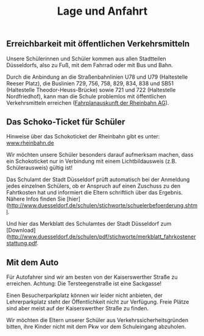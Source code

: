 ﻿---
layout: default
title:  "Lage und Anfahrt"
published: true
---

## Erreichbarkeit mit öffentlichen Verkehrsmitteln

Unsere Schülerinnen und Schüler kommen aus allen Stadtteilen Düsseldorfs, also zu Fuß, mit dem Fahrrad oder mit Bus und Bahn. 

Durch die Anbindung an die Straßenbahnlinien U78 und U79 (Haltestelle Reeser Platz), die Buslinien 729, 756, 758, 829, 834, 838 und SB51 (Haltestelle Theodor-Heuss-Brücke) sowie 721 und 722 (Haltestelle Nordfriedhof), kann man die Schule problemlos mit öffentlichen Verkehrsmitteln erreichen ([Fahrplanauskunft der Rheinbahn AG](http://www.rheinbahn.de/fahrplan/)). 



## Das Schoko-Ticket für Schüler

Hinweise über das Schokoticket der Rheinbahn gibt es unter: www.rheinbahn.de

Wir möchten unsere Schüler besonders darauf aufmerksam machen, dass ein Schokoticket nur in Verbindung mit einem Lichtbildausweis (z.B. Schülerausweis) gültig ist! 

Das Schulamt der Stadt Düsseldorf prüft automatisch bei der Anmeldung jedes einzelnen Schülers, ob er Anspruch auf einen Zuschuss zu den Fahrtkosten hat und informiert die Eltern schriftlich über das Ergebnis. Nähere Infos finden Sie [hier](http://www.duesseldorf.de/schulen/stichworte/schuelerbefoerderung.shtml.

Und hier das Merkblatt des Schulamtes der Stadt Düsseldorf zum [Download](http://www.duesseldorf.de/schulen/pdf/stichworte/merkblatt_fahrkostenerstattung.pdf. 




## Mit dem Auto

Für Autofahrer sind wir am besten von der Kaiserswerther Straße zu erreichen. Achtung: Die Tersteegenstraße ist eine Sackgasse!

Einen Besucherparkplatz können wir leider nicht anbieten, der Lehrerparkplatz steht der Öffentlichkeit nicht zur Verfügung. Freie Plätze sind aber meist auf der Kaiserswerther Straße zu finden. 

Wir möchten die Eltern unserer Schüler aus Verkehrssicherheitsgründen bitten, ihre Kinder nicht mit dem Pkw vor dem Schuleingang abzuholen. 



